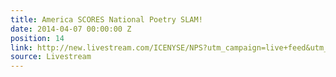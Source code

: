 ```yaml
---
title: America SCORES National Poetry SLAM!
date: 2014-04-07 00:00:00 Z
position: 14
link: http://new.livestream.com/ICENYSE/NPS?utm_campaign=live+feed&utm_medium=email&utm_source=LIVE+FEED
source: Livestream
---
```


